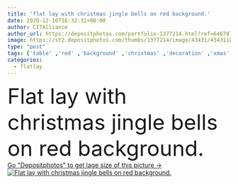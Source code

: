 ```yaml
---
title: 'flat lay with christmas jingle bells on red background.'
date: 2020-12-16T16:32:31+00:00
author: CITAlliance
author_url: https://depositphotos.com/portfolio-1377214.html?ref=64678756
image: https://st2.depositphotos.com/thumbs/1377214/image/43431/434311818/api_thumb_450.jpg?forcejpeg=true
type: "post"
tags: ['table' ,'red' ,'background' ,'christmas' ,'decoration' ,'xmas' ,'happiness' ,'golden' ,'claus' ,'santa' ,'card' ,'banner' ,'winter' ,'bell' ,'merry' ,'monochrome' ,'ring' ,'laying' ,'eve' ,'celebrating' ,'artistic' ,'unique' ,'composition' ,'top' ,'January' ,'garland' ,'fine' ,'noel' ,'preparing' ,'Advent' ,'navidad' ,'mockup' ,'minimalist' ,'composed' ,'specials' ,'still life' ,'New Year' ,'merry christmas' ,'top view' ,'christmas decoration' ,'no people' ,'jingle bell' ,'christmas toy' ,'web banner' ,'flat lay' ,'overhead shot' ,'flatlay' ,'flat physical description' ]
categories: 
  - flatlay
---
```

<div aling="center">
            <font size="60"> Flat lay with christmas jingle bells on red background.</font>   
</div>
<div>
    <a href='https://st2.depositphotos.com/thumbs/1377214/image/43431/434311818/api_thumb_450.jpg?forcejpeg=true?ref=64678756' target=_blank > Go "Depositphotos" to get lage size of this picture ->
        <img href='https://st2.depositphotos.com/thumbs/1377214/image/43431/434311818/api_thumb_450.jpg?forcejpeg=true?ref=64678756' src='https://st2.depositphotos.com/1377214/43431/i/950/depositphotos_434311818-stock-photo-flat-lay-christmas-jingle-bells.jpg?forcejpeg=true' alt='Flat lay with christmas jingle bells on red background.' >
    </a>
</div>
